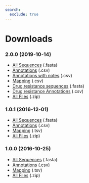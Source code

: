 ```yaml
---
search:
  exclude: true
---
```


# Downloads

### 2.0.0 (2019-10-14)
- [All Sequences](downloads/megares_v2.00/megares_full_database_v2.00.fasta) (.fasta)
- [Annotations](downloads/megares_v2.00/megares_full_annotations_v2.00.csv) (.csv)
- [Annotations with notes](downloads/megares_v2.00/megares_full_annotations_with_notes_v2.00.csv) (.csv)
- [Mapping](downloads/megares_v2.00/megares_to_external_header_mappings_v2.00.csv) (.csv)
- [Drug resistance sequences](downloads/megares_v2.00/megares_drugs_database_v2.00.fasta) (.fasta)
- [Drug resistance Annotations](downloads/megares_v2.00/megares_drugs_annotations_v2.00.csv) (.csv)
- [All Files](downloads/megares_v2.00.zip) (.zip)
        
### 1.0.1 (2016-12-01)
- [All Sequences](downloads/megares_v1.01/megares_database_v1.01.fasta) (.fasta)
- [Annotations](downloads/megares_v1.01/megares_annotations_v1.01.csv) (.csv)
- [Mapping](downloads/megares_v1.01/megares_to_external_header_mappings_v1.01.tsv) (.tsv)
- [All Files](downloads/megares_v1.01.zip) (.zip)
        
### 1.0.0 (2016-10-25)        
- [All Sequences](downloads/megares_v1.00/megares_database_v1.00.fasta) (.fasta)
- [Annotations](downloads/megares_v1.00/megares_annotations_v1.00.csv) (.csv)
- [Mapping](downloads/megares_v1.00/megares_to_external_header_mappings_v1.00.tsv) (.tsv)
- [All Files](downloads/megares_v1.00.zip) (.zip)
        